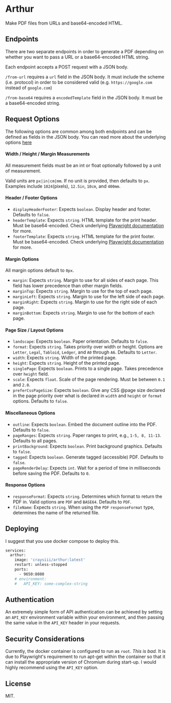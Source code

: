 ﻿# Arthur

Make PDF files from URLs and base64-encoded HTML.

## Endpoints

There are two separate endpoints in order to generate a PDF depending on whether you want to pass a URL or a base64-encoded HTML string.

Each endpoint accepts a POST request with a JSON body.

`/from-url` requires a `url` field in the JSON body. It must include the scheme (i.e. protocol) in order to be considered valid (e.g. `https://google.com` instead of `google.com`)

`/from-base64` requires a `encodedTemplate` field in the JSON body. It must be a base64-encoded string.

## Request Options

The following options are common among both endpoints and can be defined as fields in the JSON body. You can read more about the underlying options [here](https://playwright.dev/dotnet/docs/api/class-page#page-pdf)

#### Width / Height / Margin Measurements

All measurement fields must be an int or float optionally followed by a unit of measurement.

Valid units are `px|in|cm|mm`. If no unit is provided, then defaults to `px`. Examples include `1024`(pixels), `12.5in`, `10cm`, and `400mm`.

#### Header / Footer Options

* `displayHeaderFooter`: Expects `boolean`. Display header and footer. Defaults to `false`.
* `headerTemplate`: Expects `string`. HTML template for the print header. Must be base64-encoded. Check underlying [Playwright documentation](https://playwright.dev/dotnet/docs/api/class-page#page-pdf-option-header-template) for more.
* `footerTemplate`: Expects `string`. HTML template for the print footer. Must be base64-encoded. Check underlying [Playwright documentation](https://playwright.dev/dotnet/docs/api/class-page#page-pdf-option-footer-template) for more.

#### Margin Options
All margin options default to `0px`.

* `margin`: Expects `string`. Margin to use for all sides of each page. This field has lower precedence than other margin fields.
* `marginTop`: Expects `string`. Margin to use for the top of each page.
* `marginLeft`: Expects `string`. Margin to use for the left side of each page.
* `marginRight`: Expects `string`. Margin to use for the right side of each page.
* `marginBottom`: Expects `string`. Margin to use for the bottom of each page.

#### Page Size / Layout Options

* `landscape`: Expects `boolean`. Paper orientation. Defaults to `false`.
* `format`: Expects `string`. Takes priority over width or height. Options are `Letter`, `Legal`, `Tabloid`, `Ledger`, and `A0` through `A6`.  Defaults to `Letter`.
* `width`: Expects `string`. Width of the printed page.
* `height`: Expects `string`. Height of the printed page.
* `singlePage`: Expects `boolean`. Prints to a single page. Takes precedence over `height` field.
* `scale`: Expects `float`. Scale of the page rendering. Must be between `0.1` and `2.0`.
* `preferCssPageSize`: Expects `boolean`. Give any CSS @page size declared in the page priority over what is declared in `width` and `height` or `format` options. Defaults to `false`.

#### Miscellaneous Options

* `outline`: Expects `boolean`. Embed the document outline into the PDF. Defaults to `false`.
* `pageRanges`: Expects `string`. Paper ranges to print, e.g., `1-5, 8, 11-13`. Defaults to all pages.
* `printBackground`: Expects `boolean`. Print background graphics. Defaults to `false`.
* `tagged`: Expects `boolean`. Generate tagged (accessible) PDF. Defaults to `false`.
* `pageRenderDelay`: Expects `int`. Wait for a period of time in milliseconds before saving the PDF. Defaults to `0`.

#### Response Options

* `responseFormat`: Expects `string`. Determines which format to return the PDF in. Valid options are `PDF` and `BASE64`. Defaults to `PDF`.
* `fileName`: Expects `string`. When using the `PDF` `responseFormat` type, determines the name of the returned file.

## Deploying

I suggest that you use docker compose to deploy this.

```dockerfile
services:
  arthur:
    image: 'craysiii/arthur:latest'
    restart: unless-stopped
    ports:
      - 9650:8080
    # environment:
    #   API_KEY: some-complex-string
```

## Authentication

An extremely simple form of API authentication can be achieved by setting an `API_KEY` environment variable within your environment, and then passing the same value in the `API_KEY` header in your requests.

## Security Considerations

Currently, the docker container is configured to run as `root`. *This is bad.* It is due to Playwright's requirement to run apt-get within the container so that it can install the appropriate version of Chromium during start-up. I would highly recommend using the `API_KEY` option.

## License

MIT.
